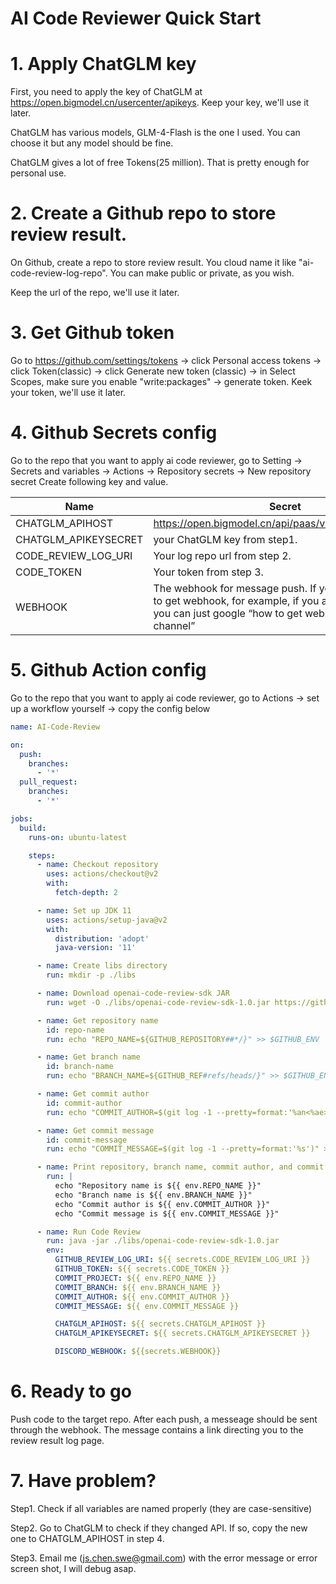 # AI Code Reviewer Quick Start

# 1. Apply ChatGLM key
First, you need to apply the key of ChatGLM at https://open.bigmodel.cn/usercenter/apikeys. Keep your key, we'll use it later.

ChatGLM has various models, GLM-4-Flash is the one I used. You can choose it but any model should be fine.  

ChatGLM gives a lot of free Tokens(25 million). That is pretty enough for personal use.  

# 2. Create a Github repo to store review result.
On Github, create a repo to store review result. You cloud name it like "ai-code-review-log-repo". You can make public or private, as you wish.  

Keep the url of the repo, we'll use it later.

# 3. Get Github token
Go to https://github.com/settings/tokens -> click Personal access tokens -> click Token(classic) -> click Generate new token (classic) -> in Select Scopes, make sure you enable "write:packages" -> generate token.
Keek your token, we'll use it later.

# 4. Github Secrets config
Go to the repo that you want to apply ai code reviewer, go to Setting -> Secrets and variables -> Actions -> Repository secrets -> New repository secret
Create following key and value.

| Name               | Secret                                                             |
|--------------------|--------------------------------------------------------------------|
| CHATGLM_APIHOST     | https://open.bigmodel.cn/api/paas/v4/chat/completions              |
| CHATGLM_APIKEYSECRET| your ChatGLM key from step1.        |
| CODE_REVIEW_LOG_URI | Your log repo url from step 2.|
| CODE_TOKEN          | Your token from step 3.               |
| WEBHOOK      | The webhook for message push. If you don't know how to get webhook, for example, if you are using discord, you can just google “how to get webhook of discord channel” |

# 5. Github Action config
Go to the repo that you want to apply ai code reviewer, go to Actions -> set up a workflow yourself -> copy the config below

```yml
name: AI-Code-Review

on:
  push:
    branches:
      - '*'
  pull_request:
    branches:
      - '*'

jobs:
  build:
    runs-on: ubuntu-latest

    steps:
      - name: Checkout repository
        uses: actions/checkout@v2
        with:
          fetch-depth: 2

      - name: Set up JDK 11
        uses: actions/setup-java@v2
        with:
          distribution: 'adopt'
          java-version: '11'

      - name: Create libs directory
        run: mkdir -p ./libs

      - name: Download openai-code-review-sdk JAR
        run: wget -O ./libs/openai-code-review-sdk-1.0.jar https://github.com/JohnsonChen18/openai-code-review-log/releases/download/v1.0/openai-code-review-sdk-1.0.jar

      - name: Get repository name
        id: repo-name
        run: echo "REPO_NAME=${GITHUB_REPOSITORY##*/}" >> $GITHUB_ENV

      - name: Get branch name
        id: branch-name
        run: echo "BRANCH_NAME=${GITHUB_REF#refs/heads/}" >> $GITHUB_ENV

      - name: Get commit author
        id: commit-author
        run: echo "COMMIT_AUTHOR=$(git log -1 --pretty=format:'%an<%ae>' | tr -d ' ')" >> $GITHUB_ENV

      - name: Get commit message
        id: commit-message
        run: echo "COMMIT_MESSAGE=$(git log -1 --pretty=format:'%s')" >> $GITHUB_ENV

      - name: Print repository, branch name, commit author, and commit message
        run: |
          echo "Repository name is ${{ env.REPO_NAME }}"
          echo "Branch name is ${{ env.BRANCH_NAME }}"
          echo "Commit author is ${{ env.COMMIT_AUTHOR }}"
          echo "Commit message is ${{ env.COMMIT_MESSAGE }}"      

      - name: Run Code Review
        run: java -jar ./libs/openai-code-review-sdk-1.0.jar
        env:
          GITHUB_REVIEW_LOG_URI: ${{ secrets.CODE_REVIEW_LOG_URI }}
          GITHUB_TOKEN: ${{ secrets.CODE_TOKEN }}
          COMMIT_PROJECT: ${{ env.REPO_NAME }}
          COMMIT_BRANCH: ${{ env.BRANCH_NAME }}
          COMMIT_AUTHOR: ${{ env.COMMIT_AUTHOR }}
          COMMIT_MESSAGE: ${{ env.COMMIT_MESSAGE }}

          CHATGLM_APIHOST: ${{ secrets.CHATGLM_APIHOST }}
          CHATGLM_APIKEYSECRET: ${{ secrets.CHATGLM_APIKEYSECRET }}

          DISCORD_WEBHOOK: ${{secrets.WEBHOOK}}
```
# 6. Ready to go
Push code to the target repo. After each push, a messeage should be sent through the webhook. The message contains a link directing you to the review result log page.

# 7. Have problem?
   Step1. Check if all variables are named properly (they are case-sensitive)
   
   Step2. Go to ChatGLM to check if they changed API. If so, copy the new one to CHATGLM_APIHOST in step 4.
   
   Step3. Email me (js.chen.swe@gmail.com) with the error message or error screen shot, I will debug asap.
